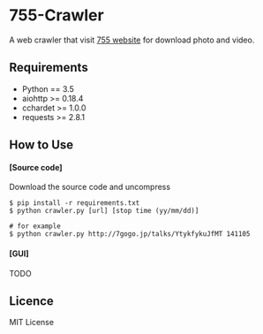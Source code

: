# 755-Crawler
A web crawler that visit [755 website][1] for download photo and video.

## Requirements
* Python == 3.5
* aiohttp >= 0.18.4
* cchardet >= 1.0.0
* requests >= 2.8.1

## How to Use
#### [Source code]
Download the source code and uncompress
```
$ pip install -r requirements.txt
$ python crawler.py [url] [stop time (yy/mm/dd)]

# for example
$ python crawler.py http://7gogo.jp/talks/YtykfykuJfMT 141105
```
#### [GUI]
TODO

## Licence
MIT License

[1]: http://7gogo.jp "755"
